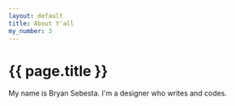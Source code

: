 ```yaml
---
layout: default
title: About Y'all
my_number: 3
---
```

# {{ page.title }}

My name is Bryan Sebesta. I'm a designer who writes and codes.
